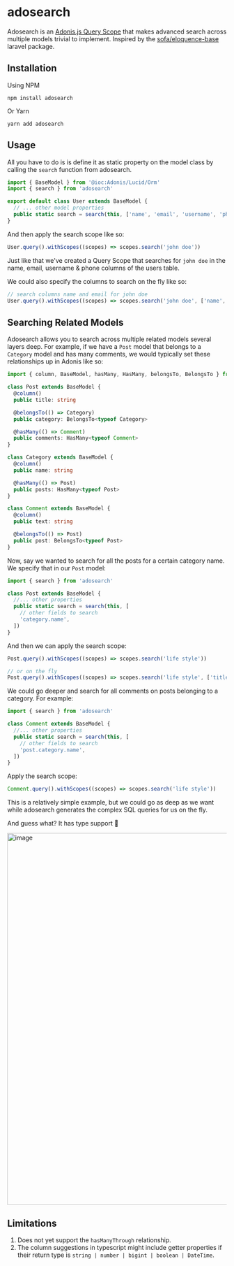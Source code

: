 # adosearch

Adosearch is an [Adonis.js Query Scope](https://docs.adonisjs.com/guides/models/query-scopes#document) that makes advanced search across multiple models trivial to implement.
Inspired by the [sofa/eloquence-base](https://github.com/jarektkaczyk/eloquence/wiki/Builder-searchable-and-more) laravel package.

## Installation

Using NPM

```
npm install adosearch
```

Or Yarn

```
yarn add adosearch
```

## Usage

All you have to do is is define it as static property on the model class by calling the `search` function from adosearch.

```ts
import { BaseModel } from '@ioc:Adonis/Lucid/Orm'
import { search } from 'adosearch'

export default class User extends BaseModel {
  // ... other model properties
  public static search = search(this, ['name', 'email', 'username', 'phone'])
}
```

And then apply the search scope like so:

```ts
User.query().withScopes((scopes) => scopes.search('john doe'))
```

Just like that we've created a Query Scope that searches for `john doe` in the name, email, username & phone columns of the users table.

We could also specify the columns to search on the fly like so:

```ts
// search columns name and email for john doe
User.query().withScopes((scopes) => scopes.search('john doe', ['name', 'email']))
```

## Searching Related Models

Adosearch allows you to search across multiple related models several layers deep. For example, if we have a `Post` model that belongs to a `Category` model and has many comments, we would typically set these relationships up in Adonis like so:

```ts
import { column, BaseModel, hasMany, HasMany, belongsTo, BelongsTo } from '@ioc:Adonis/Lucid/Orm'

class Post extends BaseModel {
  @column()
  public title: string

  @belongsTo(() => Category)
  public category: BelongsTo<typeof Category>

  @hasMany(() => Comment)
  public comments: HasMany<typeof Comment>
}

class Category extends BaseModel {
  @column()
  public name: string

  @hasMany(() => Post)
  public posts: HasMany<typeof Post>
}

class Comment extends BaseModel {
  @column()
  public text: string

  @belongsTo(() => Post)
  public post: BelongsTo<typeof Post>
}
```

Now, say we wanted to search for all the posts for a certain category name. We specify that in our `Post` model:

```ts
import { search } from 'adosearch'

class Post extends BaseModel {
  //... other properties
  public static search = search(this, [
    // other fields to search
    'category.name',
  ])
}
```

And then we can apply the search scope:

```ts
Post.query().withScopes((scopes) => scopes.search('life style'))

// or on the fly
Post.query().withScopes((scopes) => scopes.search('life style', ['title', 'category.name']))
```

We could go deeper and search for all comments on posts belonging to a category. For example:

```ts
import { search } from 'adosearch'

class Comment extends BaseModel {
  //... other properties
  public static search = search(this, [
    // other fields to search
    'post.category.name',
  ])
}
```

Apply the search scope:

```ts
Comment.query().withScopes((scopes) => scopes.search('life style'))
```

This is a relatively simple example, but we could go as deep as we want while adosearch generates the complex SQL queries for us on the fly.

And guess what? It has type support 🤩

<img width="851" alt="image" src="https://user-images.githubusercontent.com/31254017/175785612-161a9f1c-327c-4919-98c6-4d0983fc727f.png">

## Limitations

1. Does not yet support the `hasManyThrough` relationship.
2. The column suggestions in typescript might include getter properties if their return type is `string | number | bigint | boolean | DateTime`.
